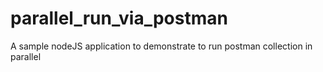 # parallel_run_via_postman
A sample nodeJS application to demonstrate to run postman collection in parallel
